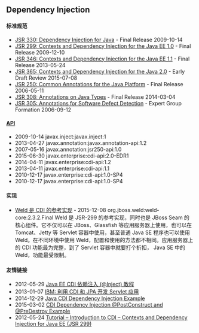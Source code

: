 Dependency Injection
------------------
#### 标准规范
- [JSR 330: Dependency Injection for Java](https://jcp.org/en/jsr/detail?id=330) - Final Release 2009-10-14
- [JSR 299: Contexts and Dependency Injection for the Java EE 1.0](https://jcp.org/en/jsr/detail?id=299) - Final Release 2009-12-10
- [JSR 346: Contexts and Dependency Injection for the Java EE 1.1](https://jcp.org/en/jsr/detail?id=346) - Final Release 2013-05-24
- [JSR 365: Contexts and Dependency Injection for the Java 2.0](https://jcp.org/en/jsr/detail?id=365) - Early Draft Review 2015-07-08
- [JSR 250: Common Annotations for the Java Platform](https://jcp.org/en/jsr/detail?id=250) - Final Release 2006-05-11
- [JSR 308: Annotations on Java Types](https://jcp.org/en/jsr/detail?id=308) - Final Release 2014-03-04
- [JSR 305: Annotations for Software Defect Detection](https://jcp.org/en/jsr/detail?id=305) - Expert Group Formation 2006-09-12

#### [API](http://www.cdi-spec.org)
- 2009-10-14 javax.inject:javax.inject:1
- 2013-04-27 javax.annotation:javax.annotation-api:1.2
- 2007-05-16 javax.annotation:jsr250-api:1.0
- 2015-06-30 javax.enterprise:cdi-api:2.0-EDR1
- 2014-04-11 javax.enterprise:cdi-api:1.2
- 2013-04-11 javax.enterprise:cdi-api:1.1
- 2010-12-17 javax.enterprise:cdi-api:1.0-SP4
- 2010-12-17 javax.enterprise:cdi-api:1.0-SP4

#### 实现
- [Weld 是 CDI 的参考实现](https://jersey.java.net) - 2015-12-08 org.jboss.weld:weld-core:2.3.2.Final
  Weld 是 JSR-299 的参考实现，同时也是 JBoss Seam 的核心组件。它不仅可以在 JBoss、Glassfish 等应用服务器上使用，也可以在 Tomcat、Jetty 等 Servlet 容器中使用，甚至普通 Java SE 程序也可以使用 Weld。在不同环境中使用 Weld，配置和使用的方法都不相同。应用服务器上的 CDI 功能最为完整，到了 Servlet 容器中就要打个折扣， Java SE 中的 Weld，功能最受限制。

#### 友情链接
- 2012-05-29 [Java EE CDI 依赖注入 (@Inject) 教程](http://www.oschina.net/translate/java-ee-cdi-dependency-injection-inject-tutorial)
- 2013-01-07 [IBM: 利用 CDI 和 JPA 开发 Servlet 应用](https://www.ibm.com/developerworks/cn/java/j-lo-cdijpa/)
- 2014-12-29 [Java CDI Dependency Injection Example](http://buraktas.com/java-cdi-dependency-injection-example/)
- 2015-03-02 [CDI Dependency Injection @PostConstruct and @PreDestroy Example](http://buraktas.com/cdi-dependency-injection-postconstruct-predestroy-example/)
- 2012-05-24 [Tutorial – Introduction to CDI – Contexts and Dependency Injection for Java EE (JSR 299)](https://jaxenter.com/tutorial-introduction-to-cdi-contexts-and-dependency-injection-for-java-ee-jsr-299-104536.html)